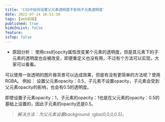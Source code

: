 ```yaml
---
title: 'CSS中如何设置父元素透明度不影响子元素透明度'
date: 2022-07-14 16:51:50
tags: [web前端]
published: true
hideInList: false
feature: 
isTop: false
---
```

- 原因分析： 使用css的opcity属性改变某个元素的透明度，但是其元素下的子元素的透明度也会被改变，即便重定义也没有用，不过有个方法可以实现，大家可以看看。

可以使用一张透明的图片做背景可以达成效果，但是有没有更简单的方法呢？使用RGBA。
例如：
设置父元素opacity：0.5，子元素不设置opacity，子元素会受到父元素opacity的影响，也会有0.5的透明度。

即使设置子元素opacity：1，子元素的opacity：1也是在父元素的opacity：0.5的基础上设置的，因此子元素的opacity还是0.5。

> *解决方法：为父元素设置background: rgba(0,0,0,0.5)。* 